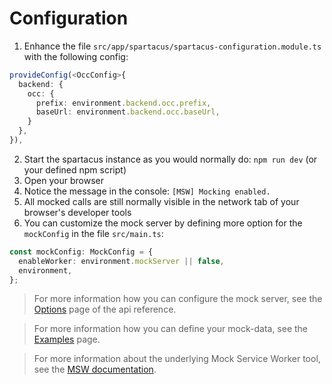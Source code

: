 # Configuration

1. Enhance the file `src/app/spartacus/spartacus-configuration.module.ts` with the following config:

```ts
provideConfig(<OccConfig>{
  backend: {
    occ: {
      prefix: environment.backend.occ.prefix,
      baseUrl: environment.backend.occ.baseUrl,
    }
  },
}),
```

2. Start the spartacus instance as you would normally do: `npm run dev` (or your defined npm script)
3. Open your browser
4. Notice the message in the console: `[MSW] Mocking enabled.`
5. All mocked calls are still normally visible in the network tab of your browser's developer tools
6. You can customize the mock server by defining more option for the `mockConfig` in the file `src/main.ts`:

```ts
const mockConfig: MockConfig = {
  enableWorker: environment.mockServer || false,
  environment,
};
```

> For more information how you can configure the mock server, see the [Options](../api-reference/options.md) page of the api reference.

> For more information how you can define your mock-data, see the [Examples](../examples/README.md) page.

> For more information about the underlying Mock Service Worker tool, see the [MSW documentation](https://mswjs.io/docs/api/rest).
